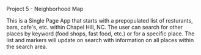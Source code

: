 Project 5 - Neighborhood Map

This is a Single Page App that starts with a prepopulated list of resturants, bars, cafe's, etc. within Chapel Hill, NC.  The user can search for other places by keyword (food shops, fast food, etc.) or for a specific place.  The list and markers will update on search with information on all places within the search area. 

